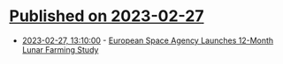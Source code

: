 # [Published on 2023-02-27](index.md)

* [2023-02-27, 13:10:00](https://soylentnews.org/article.pl?sid=23/02/26/0753208&from=rss) - [European Space Agency Launches 12-Month Lunar Farming Study](https://soylentnews.org/article.pl?sid=23/02/26/0753208&from=rss)

